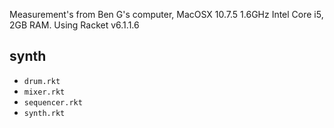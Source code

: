Measurement's from Ben G's computer, MacOSX 10.7.5 1.6GHz Intel Core i5, 2GB RAM.
Using Racket v6.1.1.6

synth
-----
- `drum.rkt`
- `mixer.rkt`
- `sequencer.rkt`
- `synth.rkt`
